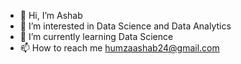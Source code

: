 - 👋 Hi, I’m Ashab
- 👀 I’m interested in Data Science and Data Analytics 
- 🌱 I’m currently learning Data Science
- 📫 How to reach me humzaashab24@gmail.com

<!---
Ashab24/Ashab24 is a ✨ special ✨ repository because its `README.md` (this file) appears on your GitHub profile.
You can click the Preview link to take a look at your changes.
--->
